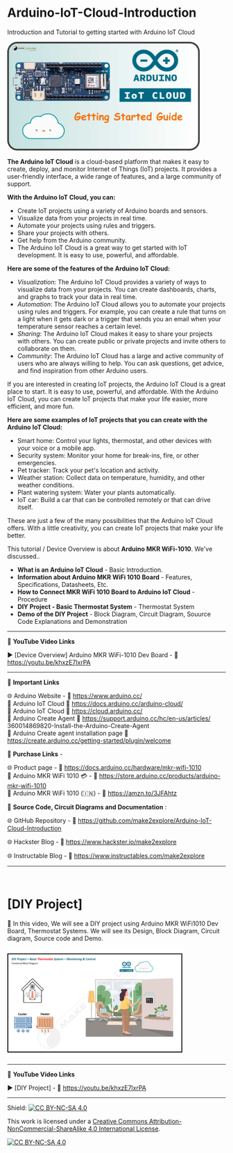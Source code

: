 # Arduino-IoT-Cloud-Introduction
Introduction and Tutorial to getting started with Arduino IoT Cloud  
  
<img src="/Images/m2e-Arduino-IoT-YT-thumb.jpg" height="250" >  

  
**The Arduino IoT Cloud** is a cloud-based platform that makes it easy to create, deploy, and monitor Internet of Things (IoT) projects. It provides a user-friendly interface, a wide range of features, and a large community of support.  

**With the Arduino IoT Cloud, you can:**  

- Create IoT projects using a variety of Arduino boards and sensors.
- Visualize data from your projects in real time.
- Automate your projects using rules and triggers.
- Share your projects with others.
- Get help from the Arduino community.
- The Arduino IoT Cloud is a great way to get started with IoT development. It is easy to use, powerful, and affordable.

**Here are some of the features of the Arduino IoT Cloud:**  

- *Visualization*: The Arduino IoT Cloud provides a variety of ways to visualize data from your projects. You can create dashboards, charts, and graphs to track your data in real time.
- *Automation*: The Arduino IoT Cloud allows you to automate your projects using rules and triggers. For example, you can create a rule that turns on a light when it gets dark or a trigger that sends you an email when your temperature sensor reaches a certain level.
- *Sharing*: The Arduino IoT Cloud makes it easy to share your projects with others. You can create public or private projects and invite others to collaborate on them.
- *Community*: The Arduino IoT Cloud has a large and active community of users who are always willing to help. You can ask questions, get advice, and find inspiration from other Arduino users.  

If you are interested in creating IoT projects, the Arduino IoT Cloud is a great place to start. It is easy to use, powerful, and affordable. With the Arduino IoT Cloud, you can create IoT projects that make your life easier, more efficient, and more fun.  

**Here are some examples of IoT projects that you can create with the Arduino IoT Cloud:**  

- Smart home: Control your lights, thermostat, and other devices with your voice or a mobile app.
- Security system: Monitor your home for break-ins, fire, or other emergencies.
- Pet tracker: Track your pet's location and activity.
- Weather station: Collect data on temperature, humidity, and other weather conditions.
- Plant watering system: Water your plants automatically.
- IoT car: Build a car that can be controlled remotely or that can drive itself.  

These are just a few of the many possibilities that the Arduino IoT Cloud offers. With a little creativity, you can create IoT projects that make your life better.


This tutorial / Device Overview is about **Arduino MKR WiFi-1010**. We've discussed..  
- **What is an Arduino IoT Cloud** - Basic Introduction. 
- **Information about Arduino MKR WiFi 1010 Board** - Features, Specifications, Datasheets, Etc.  
- **How to Connect MKR WiFi 1010 Board to Arduino IoT Cloud** - Procedure
- **DIY Project -  Basic Thermostat System** - Thermostat System
- **Demo of the DIY Project**  - Block Diagram, Circuit Diagram, Souurce Code Explanations and Demonstration  


------------------------------------------------------------------------------------------------------

📕 **YouTube Video Links**  

▶️ [Device Overview] Arduino MKR WiFi-1010 Dev Board   - 🔗 https://youtu.be/khxzE7lxrPA  

-------------------------------------------------------------------------------------------------------
📒 **Important Links**  
 
🌐 Arduino Website - 🔗 https://www.arduino.cc/  
📙 Arduino IoT Cloud 🔗 https://docs.arduino.cc/arduino-cloud/  
📘 Arduino IoT Cloud 🔗 https://cloud.arduino.cc/  
📗 Arduino Create Agent  🔗 https://support.arduino.cc/hc/en-us/articles/  360014869820-Install-the-Arduino-Create-Agent  
📒 Arduino Create agent installation page 🔗 https://create.arduino.cc/getting-started/plugin/welcome  

🔴 **Purchase Links** -  

🌐 Product page - 🔗 https://docs.arduino.cc/hardware/mkr-wifi-1010  
🛒 Arduino MKR WiFi 1010 💳 - 🔗 https://store.arduino.cc/products/arduino-mkr-wifi-1010  
🛒 Arduino MKR WiFi 1010  (🇮🇳) - 🔗 https://amzn.to/3JFAhtz  


📜 **Source Code, Circuit Diagrams and Documentation** :  

🌐 GitHub Repository - 🔗 https://github.com/make2explore/Arduino-IoT-Cloud-Introduction  
  
🌐 Hackster Blog - 🔗 https://www.hackster.io/make2explore  
  
🌐 Instructable Blog - 🔗 https://www.instructables.com/make2explore  

------------------------------------------------------------------------------------------  

<br />

# [DIY Project]

🚩  In this video, We will see a DIY project using Arduino MKR WiFi1010 Dev Board, Thermostat Systems. We will see its Design, Block Diagram, Circuit diagram, Source code and Demo.    
 
 <img src="/Images/m2e-ThermoStat-sym.png" height="250" >

 ------------------------------------------------------------------------------------------------------

📕 **YouTube Video Links**  

▶️ [DIY Project]  - 🔗 https://youtu.be/khxzE7lxrPA  

------------------------------------------------------------------------------------------  

Shield: [![CC BY-NC-SA 4.0][cc-by-nc-sa-shield]][cc-by-nc-sa]

This work is licensed under a
[Creative Commons Attribution-NonCommercial-ShareAlike 4.0 International License][cc-by-nc-sa].

[![CC BY-NC-SA 4.0][cc-by-nc-sa-image]][cc-by-nc-sa]

[cc-by-nc-sa]: http://creativecommons.org/licenses/by-nc-sa/4.0/
[cc-by-nc-sa-image]: https://licensebuttons.net/l/by-nc-sa/4.0/88x31.png
[cc-by-nc-sa-shield]: https://img.shields.io/badge/License-CC%20BY--NC--SA%204.0-lightgrey.svg